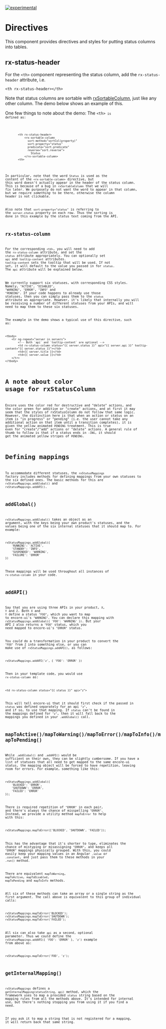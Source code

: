[![experimental](http://badges.github.io/stability-badges/dist/experimental.svg)](http://github.com/badges/stability-badges)

# Directives 
This component provides directives and styles for putting status columns into tables.

## rx-status-header

For the `<th>` component representing the status column, add the `rx-status-header` attribute, i.e.

    <th rx-status-header></th>

Note that status columns are sortable with <a href="#/component/rxSortableColumn">rxSortableColumn</a>, just like any other column. The demo below shows an example of this.

One few things to note about the demo: The <code>&lt;th&gt;<code> is defined as:
<pre><code>
        &lt;th rx-status-header&gt;
            &lt;rx-sortable-column
              sort-method="sortCol(property)"
              sort-property="status"
              predicate="sort.predicate"
              reverse="sort.reverse">
                Status
            &lt;/rx-sortable-column&gt;
        &lt;th&gt;
</code></pre>

In particular, note that the word <code>Status</code> is used as the content of the <code>&lt;rx-sortable-column&gt;</code> directive, but this word doesn't actually appear in the header of the status column. This is because of a bug in <code>rxSortableColumn</code> that we will fix later. We purposely do not want the word to appear in that column, but we require <em>something</em> to be there, otherwise the column header is not clickable.

Also note that <code>sort-property="status"</code> is referring to the <code>server.status</code> property on each row. Thus the sorting is done in this example by the status text coming from the API.

## rx-status-column

For the corresponding `<td>`, you will need to add the `rx-status-column` attribute, and set the `status` attribute appropriately. You can optionally set `api` and `tooltip-content` attributes. `tooltip-content` sets the tooltip that will be used. If not set, it will default to the value you passed in for `status`. The `api` attribute will be explained below.

We currently support six statuses, with corresponding CSS styles. Namely, `"ACTIVE"`, `"DISABLED"`, `"WARNING"`, `"ERROR"`, `"INFO"` and `"PENDING"`. If your code happens to already use those statuses, then you can simply pass them to the `status` attribute as appropriate. However, it's likely that internally you will be receiving a number of different statuses from your APIs, and will need to map them to these six statuses.

The example in the demo shows a typical use of this directive, such as:

    <tbody>
        <tr ng-repeat="server in servers">
            <!-- Both `api` and `tooltip-content` are optional -->
            <td rx-status-column status="{{ server.status }}" api="{{ server.api }}" tooltip-content="{{ server.status }}"></td>
            <td>{{ server.title }}</td>
            <td>{{ server.value }}</td>
        </tr>
    </tbody>


# A note about color usage for rxStatusColumn

Encore uses the color red for destructive and "delete" actions, and the color green for additive or "create" actions, and at first it may seem that the styles of rxStatusColumn do not follow that same logic. However, the distinction here is that when an action or status on an item is "in progress" or "pending" (i.e. the user cannot take any additional action on that item until a transition completes), it is given the yellow animated `PENDING` treatment. This is true even for "create"/"add" actions or "delete" actions. A general rule of thumb to follow is that if a status ends in -`ING`, it should get the animated yellow stripes of `PENDING`.


# Defining mappings

To accommodate different statuses, the `rxStatusMappings` factory includes methods for defining mappings from your own statuses to the six defined ones. The basic methods for this are `rxStatusMappings.addGlobal()` and `rxStatusMappings.addAPI()`.

## addGlobal()

`rxStatusMappings.addGlobal()` takes an object as an argument, with the keys being your own product's statuses, and the values being one of the six internal statuses that it should map to. For example:

    rxStatusMappings.addGlobal({
        'RUNNING': 'ACTIVE',
        'STANDBY': 'INFO',
        'SUSPENDED': 'WARNING',
        'FAILURE': 'ERROR'
    })

These mappings will be used throughout all instances of `rx-status-column` in your code. 

## addAPI()

Say that you are using three APIs in your product, `X`, `Y` and `Z`. Both `X` and `Y` define a status `"FOO"`, which you want to map to encore-ui's `"WARNING"`. You can declare this  mapping with `rxStatusMappings.addGlobal({ 'FOO': 'WARNING' })`. But your API `Z` also returns a `"FOO"` status, which you need mapped to encore-ui's `"ERROR"` status. 

You _could_ do a transformation in your product to convert the `"FOO"` from `Z` into something else, or you can make use of `rxStatusMappings.addAPI()`, as follows:

    rxStatusMappings.addAPI('z', { 'FOO': 'ERROR' })

Then in your template code, you would use `rx-status-column` as:

    <td rx-status-column status="{{ status }}" api="z">

This will tell encore-ui that it should first check if the passed in `status` was defined separately for an api `"z"`, and if so, to use that mapping. If `status` can't be found in the mappings defined for `"z"`, then it will fall back to the mappings you defined in your `.addGlobal()` call.

## mapToActive()/mapToWarning()/mapToError()/mapToInfo()/mapToPending()

While `.addGlobal()` and `.addAPI()` would be sufficient on their own, they can be slightly cumbersome. If you have a list of statuses that all need to get mapped to the same encore-ui status, the mapping object will be forced to have repetition, leaving room for errors. For example, something like this:

    rxStatusMappings.addGlobal({
        'BLOCKED': 'ERROR',
        'SHUTDOWN': 'ERROR',
        'FAILED': 'ERROR'
    });

There is required repetition of `"ERROR"` in each pair, and there's always the chance of misspelling `"ERROR"`. Instead, we provide a utility method `mapToError` to help with this:

    rxStatusMappings.mapToError(['BLOCKED', 'SHUTDOWN', 'FAILED']);

This has the advantage that it's shorter to type, eliminates the chance of mistyping or misassigning `"ERROR"`, and keeps all `"ERROR"` mappings physically grouped. With this, you could easily keep your mapping values in an Angular `.value` or `.constant`, and just pass them to these methods in your `.run()` method.

There are equivalent `mapToWarning`, `mapToActive`, `mapToDisabled`, `mapToPending` and `mapToInfo` methods.

All six of these methods can take an array or a single string as the first argument. The call above is equivalent to this group of individual calls:

    rxStatusMappings.mapToError('BLOCKED');
    rxStatusMappings.mapToError('SHUTDOWN');
    rxStatusMappings.mapToError('FAILED');

All six can also take `api` as a second, optional parameter. Thus we could define the `rxStatusMappings.addAPI({ 'FOO': 'ERROR' }, 'z')` example from above as:

    rxStatusMappings.mapToError('FOO', 'z');


## getInternalMapping()

`rxStatusMappings` defines a `getInternalMapping(statusString, api)` method, which the framework uses to map a provided `status` string based on the mapping rules from all the methods above. It's intended for internal use, but there's nothing stopping you from using it if you find a need.

If you ask it to map a string that is not registered for a mapping, it will return back that same string.
